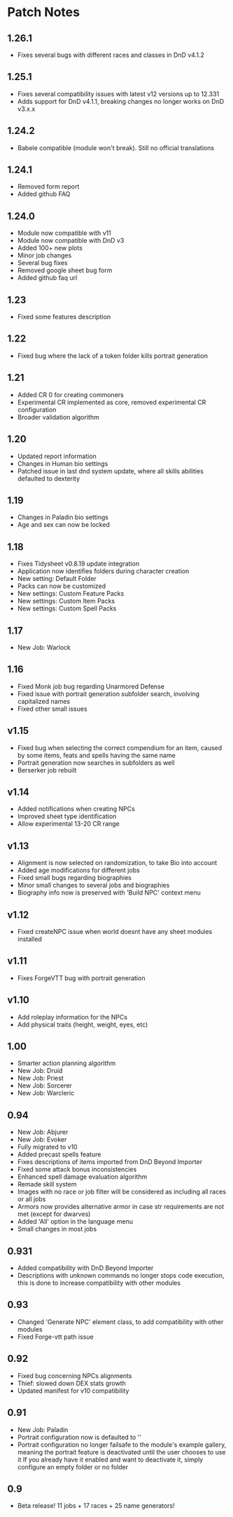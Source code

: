 # Patch Notes

## 1.26.1

-   Fixes several bugs with different races and classes in DnD v4.1.2

## 1.25.1

-   Fixes several compatibility issues with latest v12 versions up to 12.331
-   Adds support for DnD v4.1.1, breaking changes no longer works on DnD v3.x.x

## 1.24.2

-   Babele compatible (module won't break). Still no official translations

## 1.24.1

-   Removed form report
-   Added github FAQ

## 1.24.0

-   Module now compatible with v11
-   Module now compatible with DnD v3
-   Added 100+ new plots
-   Minor job changes
-   Several bug fixes
-   Removed google sheet bug form
-   Added github faq url

## 1.23

-   Fixed some features description

## 1.22

-   Fixed bug where the lack of a token folder kills portrait generation

## 1.21

-   Added CR 0 for creating commoners
-   Experimental CR implemented as core, removed experimental CR configuration
-   Broader validation algorithm

## 1.20

-   Updated report information
-   Changes in Human bio settings
-   Patched issue in last dnd system update, where all skills abilities defaulted to dexterity

## 1.19

-   Changes in Paladin bio settings
-   Age and sex can now be locked

## 1.18

-   Fixes Tidysheet v0.8.19 update integration
-   Application now identifies folders during character creation
-   New setting: Default Folder
-   Packs can now be customized
-   New settings: Custom Feature Packs
-   New settings: Custom Item Packs
-   New settings: Custom Spell Packs

## 1.17

-   New Job: Warlock

## 1.16

-   Fixed Monk job bug regarding Unarmored Defense
-   Fixed issue with portrait generation subfolder search, involving capitalized names
-   Fixed other small issues

## v1.15

-   Fixed bug when selecting the correct compendium for an item, caused by some items, feats and spells having the same name
-   Portrait generation now searches in subfolders as well
-   Berserker job rebuilt

## v1.14

-   Added notifications when creating NPCs
-   Improved sheet type identification
-   Allow experimental 13-20 CR range

## v1.13

-   Alignment is now selected on randomization, to take Bio into account
-   Added age modifications for different jobs
-   Fixed small bugs regarding biographies
-   Minor small changes to several jobs and biographies
-   Biography info now is preserved with 'Build NPC' context menu

## v1.12

-   Fixed createNPC issue when world doesnt have any sheet modules installed

## v1.11

-   Fixes ForgeVTT bug with portrait generation

## v1.10

-   Add roleplay information for the NPCs
-   Add physical traits (height, weight, eyes, etc)

## 1.00

-   Smarter action planning algorithm
-   New Job: Druid
-   New Job: Priest
-   New Job: Sorcerer
-   New Job: Warcleric

## 0.94

-   New Job: Abjurer
-   New Job: Evoker
-   Fully migrated to v10
-   Added precast spells feature
-   Fixes descriptions of items imported from DnD Beyond Importer
-   Fixed some attack bonus inconsistencies
-   Enhanced spell damage evaluation algorithm
-   Remade skill system
-   Images with no race or job filter will be considered as including all races or all jobs
-   Armors now provides alternative armor in case str requirements are not met (except for dwarves)
-   Added 'All' option in the language menu
-   Small changes in most jobs

## 0.931

-   Added compatibility with DnD Beyond Importer
-   Descriptions with unknown commands no longer stops code execution, this is done to increase compatibility with other modules

## 0.93

-   Changed 'Generate NPC' element class, to add compatibility with other modules
-   Fixed Forge-vtt path issue

## 0.92

-   Fixed bug concerning NPCs alignments
-   Thief: slowed down DEX stats growth
-   Updated manifest for v10 compatibility

## 0.91

-   New Job: Paladin
-   Portrait configuration now is defaulted to ''
-   Portrait configuration no longer failsafe to the module's example gallery, meaning the portrait feature is deactivated until the user chooses to use it
    If you already have it enabled and want to deactivate it, simply configure an empty folder or no folder

## 0.9

-   Beta release! 11 jobs + 17 races + 25 name generators!
